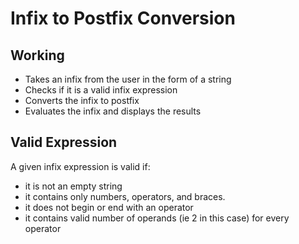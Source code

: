 # Infix to Postfix Conversion

## Working

- Takes an infix from the user in the form of a string
- Checks if it is a valid infix expression
- Converts the infix to postfix
- Evaluates the infix and displays the results

## Valid Expression

A given infix expression is valid if:
- it is not an empty string
- it contains only numbers, operators, and braces.
- it does not begin or end with an operator
- it contains valid number of operands (ie 2 in this case) for every operator

